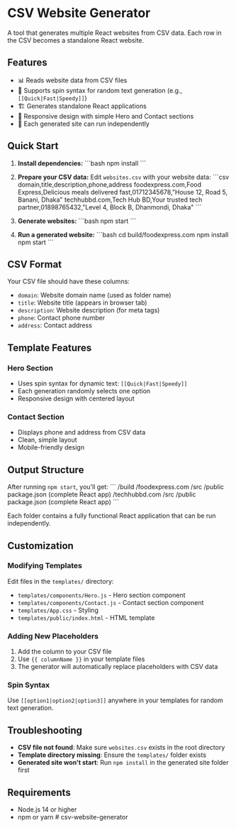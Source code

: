# CSV Website Generator

A tool that generates multiple React websites from CSV data. Each row in the CSV becomes a standalone React website.

## Features

- 📊 Reads website data from CSV files
- 🎲 Supports spin syntax for random text generation (e.g., `[[Quick|Fast|Speedy]]`)
- 🏗️ Generates standalone React applications
- 📱 Responsive design with simple Hero and Contact sections
- 🚀 Each generated site can run independently

## Quick Start

1. **Install dependencies:**
   \`\`\`bash
   npm install
   \`\`\`

2. **Prepare your CSV data:**
   Edit `websites.csv` with your website data:
   \`\`\`csv
   domain,title,description,phone,address
   foodexpress.com,Food Express,Delicious meals delivered fast,01712345678,"House 12, Road 5, Banani, Dhaka"
   techhubbd.com,Tech Hub BD,Your trusted tech partner,01898765432,"Level 4, Block B, Dhanmondi, Dhaka"
   \`\`\`

3. **Generate websites:**
   \`\`\`bash
   npm start
   \`\`\`

4. **Run a generated website:**
   \`\`\`bash
   cd build/foodexpress.com
   npm install
   npm start
   \`\`\`

## CSV Format

Your CSV file should have these columns:
- `domain`: Website domain name (used as folder name)
- `title`: Website title (appears in browser tab)
- `description`: Website description (for meta tags)
- `phone`: Contact phone number
- `address`: Contact address

## Template Features

### Hero Section
- Uses spin syntax for dynamic text: `[[Quick|Fast|Speedy]]`
- Each generation randomly selects one option
- Responsive design with centered layout

### Contact Section
- Displays phone and address from CSV data
- Clean, simple layout
- Mobile-friendly design

## Output Structure

After running `npm start`, you'll get:
\`\`\`
/build
  /foodexpress.com
    /src
    /public
    package.json
    (complete React app)
  /techhubbd.com
    /src
    /public
    package.json
    (complete React app)
\`\`\`

Each folder contains a fully functional React application that can be run independently.

## Customization

### Modifying Templates
Edit files in the `templates/` directory:
- `templates/components/Hero.js` - Hero section component
- `templates/components/Contact.js` - Contact section component
- `templates/App.css` - Styling
- `templates/public/index.html` - HTML template

### Adding New Placeholders
1. Add the column to your CSV file
2. Use `{{ columnName }}` in your template files
3. The generator will automatically replace placeholders with CSV data

### Spin Syntax
Use `[[option1|option2|option3]]` anywhere in your templates for random text generation.

## Troubleshooting

- **CSV file not found**: Make sure `websites.csv` exists in the root directory
- **Template directory missing**: Ensure the `templates/` folder exists
- **Generated site won't start**: Run `npm install` in the generated site folder first

## Requirements

- Node.js 14 or higher
- npm or yarn
#   c s v - w e b s i t e - g e n e r a t o r  
 